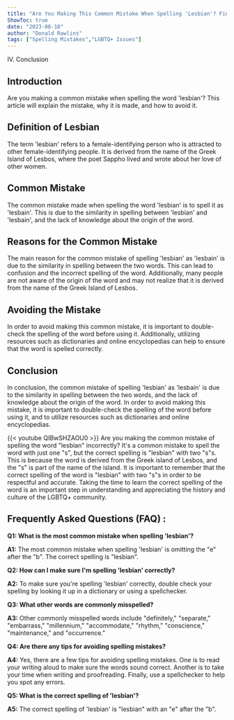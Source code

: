 ```yaml
---
title: "Are You Making This Common Mistake When Spelling 'Lesbian'? Find Out Now!"
ShowToc: true 
date: "2023-08-18"
author: "Donald Rawlins" 
tags: ["Spelling Mistakes","LGBTQ+ Issues"]
---
```

IV. Conclusion

## Introduction

Are you making a common mistake when spelling the word 'lesbian'? This article will explain the mistake, why it is made, and how to avoid it.

## Definition of Lesbian

The term 'lesbian' refers to a female-identifying person who is attracted to other female-identifying people. It is derived from the name of the Greek Island of Lesbos, where the poet Sappho lived and wrote about her love of other women.

## Common Mistake

The common mistake made when spelling the word 'lesbian' is to spell it as 'lesbain'. This is due to the similarity in spelling between 'lesbian' and 'lesbain', and the lack of knowledge about the origin of the word.

## Reasons for the Common Mistake

The main reason for the common mistake of spelling 'lesbian' as 'lesbain' is due to the similarity in spelling between the two words. This can lead to confusion and the incorrect spelling of the word. Additionally, many people are not aware of the origin of the word and may not realize that it is derived from the name of the Greek Island of Lesbos.

## Avoiding the Mistake

In order to avoid making this common mistake, it is important to double-check the spelling of the word before using it. Additionally, utilizing resources such as dictionaries and online encyclopedias can help to ensure that the word is spelled correctly.

## Conclusion

In conclusion, the common mistake of spelling 'lesbian' as 'lesbain' is due to the similarity in spelling between the two words, and the lack of knowledge about the origin of the word. In order to avoid making this mistake, it is important to double-check the spelling of the word before using it, and to utilize resources such as dictionaries and online encyclopedias.

{{< youtube QIBwSHZAOU0 >}} 
Are you making the common mistake of spelling the word "lesbian" incorrectly? It's a common mistake to spell the word with just one "s", but the correct spelling is "lesbian" with two "s"s. This is because the word is derived from the Greek island of Lesbos, and the "s" is part of the name of the island. It is important to remember that the correct spelling of the word is "lesbian" with two "s"s in order to be respectful and accurate. Taking the time to learn the correct spelling of the word is an important step in understanding and appreciating the history and culture of the LGBTQ+ community.

## Frequently Asked Questions (FAQ) :
**Q1: What is the most common mistake when spelling 'lesbian'?**

**A1:** The most common mistake when spelling 'lesbian' is omitting the "e" after the "b". The correct spelling is "lesbian". 

**Q2: How can I make sure I'm spelling 'lesbian' correctly?**

**A2:** To make sure you're spelling 'lesbian' correctly, double check your spelling by looking it up in a dictionary or using a spellchecker.

**Q3: What other words are commonly misspelled?**

**A3:** Other commonly misspelled words include "definitely," "separate," "embarrass," "millennium," "accommodate," "rhythm," "conscience," "maintenance," and "occurrence." 

**Q4: Are there any tips for avoiding spelling mistakes?**

**A4:** Yes, there are a few tips for avoiding spelling mistakes. One is to read your writing aloud to make sure the words sound correct. Another is to take your time when writing and proofreading. Finally, use a spellchecker to help you spot any errors. 

**Q5: What is the correct spelling of 'lesbian'?**

**A5:** The correct spelling of 'lesbian' is "lesbian" with an "e" after the "b".





